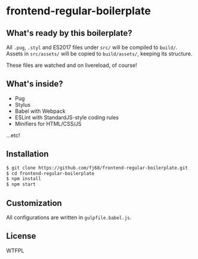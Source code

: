 
# frontend-regular-boilerplate

## What's ready by this boilerplate?

All `.pug`, `.styl` and ES2017 files under `src/` will be compiled to `build/`.
Assets in `src/assets/` will be copied to `build/assets/`, keeping its structure.

These files are watched and on livereload, of course!

## What's inside?

 - Pug
 - Stylus
 - Babel with Webpack
 - ESLint with StandardJS-style coding rules
 - Minifiers for HTML/CSS/JS

...etc!

## Installation

```sh
$ git clone https://github.com/fj68/frontend-regular-boilerplate.git
$ cd frontend-regular-boilerplate
$ npm install
$ npm start
```

## Customization

All configurations are written in `gulpfile.babel.js`.

## License

WTFPL